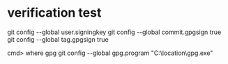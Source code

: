 # verification test


git config --global user.signingkey <key>
git config --global commit.gpgsign true
git config --global tag.gpgsign true

cmd> where gpg
git config --global gpg.program "C:\location\gpg.exe"
